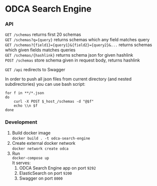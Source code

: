 # ODCA Search Engine

### API
`GET /schemas` returns first 20 schemas  
`GET /schemas?q={query}` returns schemas which any field matches query  
`GET /schemas?{field1}={query1}&{field2}={query2}&...` returns schemas which given fields matches queries  
`GET /schemas/{hashlink}` returns schema json for given hashlink  
`POST /schemas` store schema given in request body, returns hashlink

`GET /api` redirects to Swagger

In order to push all json files from current directory (and nested subdirectories) you can use bash script:
```
for f in **/*.json
do
    curl -X POST $_host_/schemas -d "@$f"
    echo \\n $f
done
```

### Development

1. Build docker image  
`docker build . -t odca-search-engine`  
1. Create external docker network  
`docker network create odca`  
1. Run  
`docker-compose up`  
It serves:
   1. ODCA Search Engine app on port `9292`
   1. ElasticSearch on port `9200`
   1. Swagger on port `8000`
